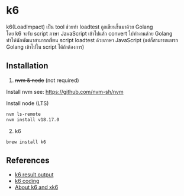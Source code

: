 # k6

k6(LoadImpact) เป็น tool ช่วยทำ loadtest ถูกเขียนขึ้นมาด้วย Golang  
โดย k6 จะรับ script ภาษา JavaScript เข้าไปแล้ว convert ไปทำงานด้วย Golang  
ทำให้นักพัฒนาสามารถเขียน script loadtest ด้วยภาษา JavaScript (แต่ก็สามารถแทรก Golang เข้าไปใน script ได้ถ้าต้องการ)

## Installation

1. ~~nvm & node~~ (not required)

Install nvm see: https://github.com/nvm-sh/nvm

Install node (LTS)

``` sh
nvm ls-remote
nvm install v18.17.0
```

2. k6

``` sh
brew install k6
```

## References

- [k6 result output](https://k6.io/docs/get-started/results-output/)
- [k6 coding](https://k6.io/docs/get-started/running-k6/)
- [About k6 and xk6](https://k6.io/about/)
